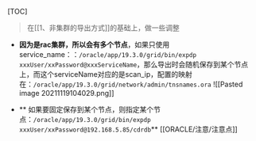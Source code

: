 [TOC]

> 在[[1、非集群的导出方式]]的基础上，做一些调整


* **因为是rac集群，所以会有多个节点**，如果只使用service_name：：`/oracle/app/19.3.0/grid/bin/expdp xxxUser/xxPassword@xxxServiceName`，那么导出时会随机保存到某个节点上，而这个serviceName对应的是scan_ip，配置的映射在：`/oracle/app/19.3.0/grid/network/admin/tnsnames.ora`
![[Pasted image 20211119104029.png]]

* ** 如果要固定保存到某个节点，则指定某个节点：`/oracle/app/19.3.0/grid/bin/expdp xxxUser/xxPassword@192.168.5.85/cdrdb`**  [[ORACLE/注意/注意点]]